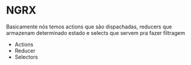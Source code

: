 # NGRX

Basicamente nós temos actions que são dispachadas, reducers que armazenam determinado estado e selects que servem pra fazer filtragem

- Actions
- Reducer
- Selectors
